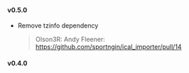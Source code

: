 #### v0.5.0
* Remove tzinfo dependency

  > Olson3R: Andy Fleener: https://github.com/sportngin/ical_importer/pull/14

#### v0.4.0
